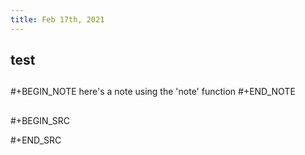 ```yaml
---
title: Feb 17th, 2021
---
```


## test
##
#+BEGIN_NOTE
here's a note using the 'note' function
#+END_NOTE
##
#+BEGIN_SRC 

#+END_SRC
